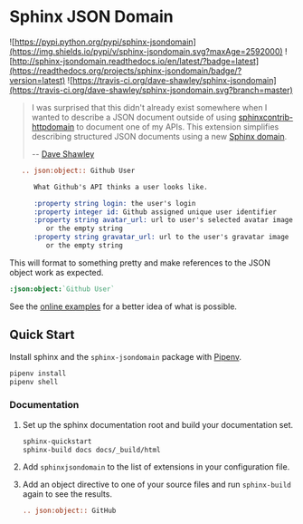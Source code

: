 # Sphinx JSON Domain

![https://pypi.python.org/pypi/sphinx-jsondomain](https://img.shields.io/pypi/v/sphinx-jsondomain.svg?maxAge=2592000)
![http://sphinx-jsondomain.readthedocs.io/en/latest/?badge=latest](https://readthedocs.org/projects/sphinx-jsondomain/badge/?version=latest)
![https://travis-ci.org/dave-shawley/sphinx-jsondomain](https://travis-ci.org/dave-shawley/sphinx-jsondomain.svg?branch=master)

> I was surprised that this didn't already exist somewhere when I wanted to
> describe a JSON document outside of using [sphinxcontrib-httpdomain](https://pythonhosted.org/sphinxcontrib-httpdomain/)
> to document one of my APIs.  This extension simplifies describing structured
> JSON documents using a new [Sphinx domain](http://www.sphinx-doc.org/en/stable/domains.html#what-is-a-domain).
>
> -- [Dave Shawley](mailto:daveshawley@gmail.com)

```rst
   .. json:object:: Github User

      What Github's API thinks a user looks like.

      :property string login: the user's login
      :property integer id: Github assigned unique user identifier
      :property string avatar_url: url to user's selected avatar image
         or the empty string
      :property string gravatar_url: url to the user's gravatar image
         or the empty string
```

This will format to something pretty and make references to the JSON object work as expected.

```rst
:json:object:`Github User`
```

See the [online examples](https://sphinx-jsondomain.readthedocs.io/en/latest/examples.html)
for a better idea of what is possible.

## Quick Start

Install sphinx and the ``sphinx-jsondomain`` package with [Pipenv](https://pipenv.pypa.io/en/latest/index.html).

```sh
pipenv install
pipenv shell
```

### Documentation

1. Set up the sphinx documentation root and build your documentation set.

   ```sh
   sphinx-quickstart
   sphinx-build docs docs/_build/html
   ```

2. Add `sphinxjsondomain` to the list of extensions in your configuration file.
3. Add an object directive to one of your source files and run `sphinx-build` again to see the results.

   ```rst
   .. json:object:: GitHub
   ```
